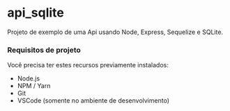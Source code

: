 api_sqlite
==========

Projeto de exemplo de uma Api usando Node, Express, Sequelize e SQLite.

### Requisitos de projeto ###

  Você precisa ter estes recursos previamente instalados:

   * Node.js
   * NPM / Yarn
   * Git
   * VSCode (somente no ambiente de desenvolvimento)
